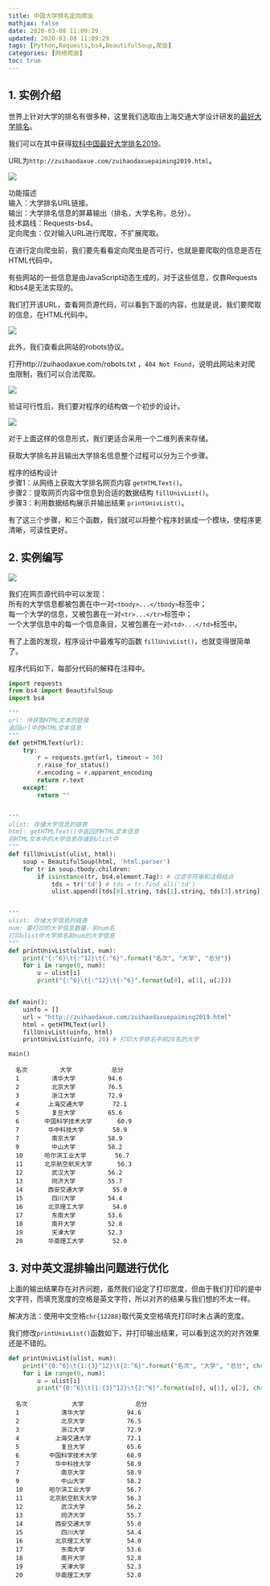 ```yaml
---
title: 中国大学排名定向爬虫
mathjax: false
date: 2020-03-08 11:09:29
updated: 2020-03-08 11:09:29
tags: [Python,Requests,bs4,BeautifulSoup,爬虫]
categories: [网络爬虫]
toc: true
---
```


## 1. 实例介绍

世界上针对大学的排名有很多种，这里我们选取由上海交通大学设计研发的[最好大学排名](http://zuihaodaxue.com/)。

我们可以在其中获得[软科中国最好大学排名2019](http://zuihaodaxue.com/zuihaodaxuepaiming2019.html)。

URL为`http://zuihaodaxue.com/zuihaodaxuepaiming2019.html`。

![](https://raw.githubusercontent.com/gukaifeng/PicGo/master/img/%E4%B8%AD%E5%9B%BD%E5%A4%A7%E5%AD%A6%E6%8E%92%E5%90%8D%E5%AE%9A%E5%90%91%E7%88%AC%E8%99%AB_1.png)

功能描述<br/>输入：大学排名URL链接。<br/>输出：大学排名信息的屏幕输出（排名，大学名称，总分）。<br/>技术路线：Requests-bs4。<br/>定向爬虫：仅对输入URL进行爬取，不扩展爬取。


在进行定向爬虫前，我们要先看看定向爬虫是否可行，也就是要爬取的信息是否在HTML代码中。

有些网站的一些信息是由JavaScript动态生成的，对于这些信息，仅靠Requests和bs4是无法实现的。

我们打开该URL，查看网页源代码，可以看到下面的内容，也就是说，我们要爬取的信息，在HTML代码中。

![](https://raw.githubusercontent.com/gukaifeng/PicGo/master/img/%E4%B8%AD%E5%9B%BD%E5%A4%A7%E5%AD%A6%E6%8E%92%E5%90%8D%E5%AE%9A%E5%90%91%E7%88%AC%E8%99%AB_2.png)

此外，我们查看此网站的robots协议。

打开http://zuihaodaxue.com/robots.txt ，`404 Not Found`，说明此网站未对爬虫限制，我们可以合法爬取。

![](https://raw.githubusercontent.com/gukaifeng/PicGo/master/img/%E4%B8%AD%E5%9B%BD%E5%A4%A7%E5%AD%A6%E6%8E%92%E5%90%8D%E5%AE%9A%E5%90%91%E7%88%AC%E8%99%AB_3.png)

验证可行性后，我们要对程序的结构做一个初步的设计。

![](https://raw.githubusercontent.com/gukaifeng/PicGo/master/img/%E4%B8%AD%E5%9B%BD%E5%A4%A7%E5%AD%A6%E6%8E%92%E5%90%8D%E5%AE%9A%E5%90%91%E7%88%AC%E8%99%AB_4.png)

对于上面这样的信息形式，我们更适合采用一个二维列表来存储。

获取大学排名并且输出大学排名信息整个过程可以分为三个步骤。

程序的结构设计<br/>步骤1：从网络上获取大学排名网页内容 `getHTMLText()`。<br/>步骤2：提取网页内容中信息到合适的数据结构 `fillUnivList()`。<br/>步骤3：利用数据结构展示并输出结果 `printUnivList()`。

有了这三个步骤，和三个函数，我们就可以将整个程序封装成一个模块，使程序更清晰，可读性更好。



## 2. 实例编写

![](https://raw.githubusercontent.com/gukaifeng/PicGo/master/img/%E4%B8%AD%E5%9B%BD%E5%A4%A7%E5%AD%A6%E6%8E%92%E5%90%8D%E5%AE%9A%E5%90%91%E7%88%AC%E8%99%AB_5.png)

我们在网页源代码中可以发现：<br/>所有的大学信息都被包裹在中一对`<tbody>...</tbody>`标签中；<br/>每一个大学的信息，又被包裹在一对`<tr>...</tr>`标签中；<br/>一个大学信息中的每一个信息条目，又被包裹在一对`<td>...</td>`标签中。

有了上面的发现，程序设计中最难写的函数 `fillUnivList()`，也就变得很简单了。

程序代码如下，每部分代码的解释在注释中。

```python
import requests
from bs4 import BeautifulSoup
import bs4

"""
url: 待获取HTML文本的链接
返回url中的HTML文本信息
"""
def getHTMLText(url):
    try:
        r = requests.get(url, timeout = 30)
        r.raise_for_status()
        r.encoding = r.apparent_encoding
        return r.text
    except:
        return ""


"""
ulist: 存储大学信息的链表
html: getHTMLText()中返回的HTML文本信息
将HTML文本中的大学信息存储到ulist中
"""
def fillUnivList(ulist, html):
    soup = BeautifulSoup(html, 'html.parser')
    for tr in soup.tbody.children:
        if isinstance(tr, bs4.element.Tag): # 过滤字符串和注释结点
            tds = tr('td') # tds = tr.find_all('td')
            ulist.append([tds[0].string, tds[1].string, tds[3].string])


"""
ulist: 存储大学信息的链表
num: 要打印的大学信息数量，前num名
打印ulist中大学排名前num的大学信息
"""
def printUnivList(ulist, num):
    print("{:^6}\t{:^12}\t{:^6}".format("名次", "大学", "总分"))
    for i in range(0, num):
        u = ulist[i]
        print("{:^6}\t{:^12}\t{:^6}".format(u[0], u[1], u[2]))


def main():
    uinfo = []
    url = "http://zuihaodaxue.com/zuihaodaxuepaiming2019.html"
    html = getHTMLText(url)
    fillUnivList(uinfo, html)
    printUnivList(uinfo, 20) # 打印大学排名中前20名的大学

main()
```

```shell
  名次  	     大学     	  总分  
  1   	    清华大学    	 94.6 
  2   	    北京大学    	 76.5 
  3   	    浙江大学    	 72.9 
  4   	   上海交通大学   	 72.1 
  5   	    复旦大学    	 65.6 
  6   	  中国科学技术大学  	 60.9 
  7   	   华中科技大学   	 58.9 
  7   	    南京大学    	 58.9 
  9   	    中山大学    	 58.2 
  10  	  哈尔滨工业大学   	 56.7 
  11  	  北京航空航天大学  	 56.3 
  12  	    武汉大学    	 56.2 
  13  	    同济大学    	 55.7 
  14  	   西安交通大学   	 55.0 
  15  	    四川大学    	 54.4 
  16  	   北京理工大学   	 54.0 
  17  	    东南大学    	 53.6 
  18  	    南开大学    	 52.8 
  19  	    天津大学    	 52.3 
  20  	   华南理工大学   	 52.0
```



## 3. 对中英文混排输出问题进行优化

上面的输出结果存在对齐问题，虽然我们设定了打印宽度，但由于我们打印的是中文字符，而填充宽度的空格是英文字符，所以对齐的结果与我们想的不太一样。

解决方法：使用中文空格`chr{12288}`取代英文空格填充打印时未占满的宽度。

我们修改`printUnivList()`函数如下，并打印输出结果，可以看到这次的对齐效果还是不错的。

```python
def printUnivList(ulist, num):
    print("{0:^6}\t{1:{3}^12}\t{2:^6}".format("名次", "大学", "总分", chr(12288)))
    for i in range(0, num):
        u = ulist[i]
        print("{0:^6}\t{1:{3}^12}\t{2:^6}".format(u[0], u[1], u[2], chr(12288)))
```

```shell
  名次  	　　　　　大学　　　　　	  总分  
  1   	　　　　清华大学　　　　	 94.6 
  2   	　　　　北京大学　　　　	 76.5 
  3   	　　　　浙江大学　　　　	 72.9 
  4   	　　　上海交通大学　　　	 72.1 
  5   	　　　　复旦大学　　　　	 65.6 
  6   	　　中国科学技术大学　　	 60.9 
  7   	　　　华中科技大学　　　	 58.9 
  7   	　　　　南京大学　　　　	 58.9 
  9   	　　　　中山大学　　　　	 58.2 
  10  	　　哈尔滨工业大学　　　	 56.7 
  11  	　　北京航空航天大学　　	 56.3 
  12  	　　　　武汉大学　　　　	 56.2 
  13  	　　　　同济大学　　　　	 55.7 
  14  	　　　西安交通大学　　　	 55.0 
  15  	　　　　四川大学　　　　	 54.4 
  16  	　　　北京理工大学　　　	 54.0 
  17  	　　　　东南大学　　　　	 53.6 
  18  	　　　　南开大学　　　　	 52.8 
  19  	　　　　天津大学　　　　	 52.3 
  20  	　　　华南理工大学　　　	 52.0 
```

